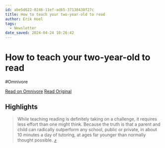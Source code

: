 ```yaml
---
id: abe5d622-0246-11ef-ad65-37138438f27c
title: How to teach your two-year-old to read
author: Erik Hoel
tags:
  - Newsletter
date_saved: 2024-04-24 10:26:42
---
```


# How to teach your two-year-old to read
#Omnivore

[Read on Omnivore](https://omnivore.app/me/how-to-teach-your-two-year-old-to-read-18f1080684f)
[Read Original](https://www.theintrinsicperspective.com/p/how-to-teach-your-two-year-old-to)

## Highlights

> While teaching reading is definitely taking on a challenge, it requires less effort than one might think. Because the truth is that a parent and child can radically outperform any school, public or private, in about 10 minutes a day of tutoring, at ages far younger than normally thought possible. [⤴️](https://omnivore.app/me/how-to-teach-your-two-year-old-to-read-18f1080684f#df9f9ad8-a97d-4283-a092-459ba36bb4e4) 


